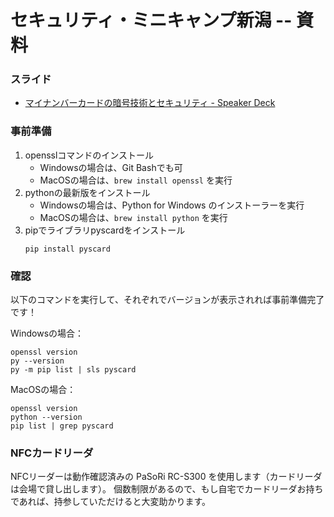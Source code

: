 
# セキュリティ・ミニキャンプ新潟 -- 資料

### スライド

- [マイナンバーカードの暗号技術とセキュリティ - Speaker Deck](https://speakerdeck.com/tex2e/secminicamp2023-mynumber)

### 事前準備

1. opensslコマンドのインストール
    - Windowsの場合は、Git Bashでも可
    - MacOSの場合は、`brew install openssl` を実行
3. pythonの最新版をインストール
    - Windowsの場合は、Python for Windows のインストーラーを実行
    - MacOSの場合は、`brew install python` を実行
4. pipでライブラリpyscardをインストール
    ```
    pip install pyscard
    ```

### 確認

以下のコマンドを実行して、それぞれでバージョンが表示されれば事前準備完了です！

Windowsの場合：
```
openssl version
py --version
py -m pip list | sls pyscard
```
MacOSの場合：
```
openssl version
python --version
pip list | grep pyscard
```

### NFCカードリーダ
NFCリーダーは動作確認済みの PaSoRi RC-S300 を使用します（カードリーダは会場で貸し出します）。
個数制限があるので、もし自宅でカードリーダお持ちであれば、持参していただけると大変助かります。

